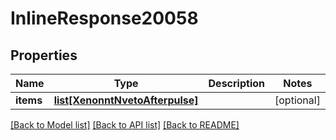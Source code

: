# InlineResponse20058

## Properties
Name | Type | Description | Notes
------------ | ------------- | ------------- | -------------
**items** | [**list[XenonntNvetoAfterpulse]**](XenonntNvetoAfterpulse.md) |  | [optional] 

[[Back to Model list]](../README.md#documentation-for-models) [[Back to API list]](../README.md#documentation-for-api-endpoints) [[Back to README]](../README.md)


